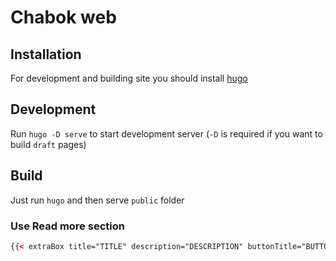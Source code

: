 # Chabok web

## Installation
For development and building site you should install [hugo](https://gohugo.io/getting-started/installing/)

## Development
Run `hugo -D serve` to start development server (`-D` is required if you want to build `draft` pages)


## Build
Just run `hugo` and then serve `public` folder

### Use Read more section

```html
{{< extraBox title="TITLE" description="DESCRIPTION" buttonTitle="BUTTON_TITLE" buttonAction="BUTTON_ACTION_URL" image="IMAGE_URL" >}}

```
